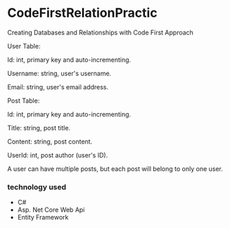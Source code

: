 # CodeFirstRelationPractic

Creating Databases and Relationships with Code First Approach

User Table:

Id: int, primary key and auto-incrementing.

Username: string, user's username.

Email: string, user's email address.

Post Table:

Id: int, primary key and auto-incrementing.

Title: string, post title.

Content: string, post content.

UserId: int, post author (user's ID).

A user can have multiple posts, but each post will belong to only one user.

### technology used
- C#
- Asp. Net Core Web Api
- Entity Framework

